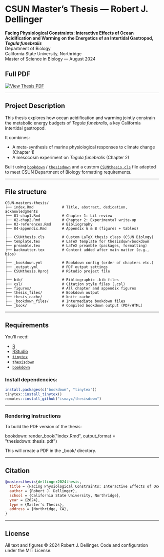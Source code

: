 
# CSUN Master’s Thesis — Robert J. Dellinger

**Facing Physiological Constraints: Interactive Effects of Ocean Acidification and Warming on the Energetics of an Intertidal Gastropod, _Tegula funebralis_**  
Department of Biology  
California State University, Northridge  
Master of Science in Biology — August 2024

## Full PDF 

[![View Thesis PDF](https://img.shields.io/badge/PDF-Thesis-blue?logo=adobeacrobatreader&logoColor=white)](https://github.com/robertjdellinger/CSUN-masters-thesis/blob/main/_book/thesis.pdf)

---

## Project Description

This thesis explores how ocean acidification and warming jointly constrain the metabolic energy budgets of _Tegula funebralis_, a key California intertidal gastropod.  

It combines:
- A meta-synthesis of marine physiological responses to climate change (Chapter 1)
- A mesocosm experiment on _Tegula funebralis_ (Chapter 2)

Built using [`bookdown`](https://bookdown.org/) / [`thesisdown`](https://github.com/ismayc/thesisdown) and a custom [`CSUNthesis.cls`](CSUNthesis.cls) file adapted to meet CSUN Department of Biology formatting requirements.

---

## File structure

```text
CSUN-masters-thesis/
├── index.Rmd             # Title, abstract, dedication, acknowledgments
├── 01-chap1.Rmd          # Chapter 1: Lit review
├── 02-chap2.Rmd          # Chapter 2: Experimental write-up
├── 03-references.Rmd     # Bibliography
├── 04-appendix.Rmd       # Appendix A & B (figures + tables)
│
├── CSUNthesis.cls        # Custom LaTeX thesis class (CSUN Biology)
├── template.tex          # LaTeX template for thesisdown/bookdown
├── preamble.tex          # LaTeX preamble (packages, formatting)
├── backmatter.tex        # Content added after main matter (e.g., bios)
│
├── _bookdown.yml         # Bookdown config (order of chapters etc.)
├── _output.yml           # PDF output settings
├── CSUNthesis.Rproj      # RStudio project file
│
├── bib/                  # Bibliographic .bib files
├── csl/                  # Citation style files (.csl)
├── figures/              # All chapter and appendix figures
├── thesis_files/         # Bookdown output
├── thesis_cache/         # knitr cache
├── _bookdown_files/      # Intermediate bookdown files
└── _book/                # Compiled bookdown output (PDF/HTML)
```
---

## Requirements

You’ll need:

- [R](https://cran.r-project.org/)
- [RStudio](https://www.rstudio.com/)
- [`tinytex`](https://yihui.org/tinytex/)
- [`thesisdown`](https://github.com/ismayc/thesisdown)
- [`bookdown`](https://bookdown.org/)

### Install dependencies:

```r
install.packages(c("bookdown", "tinytex"))
tinytex::install_tinytex()
remotes::install_github("ismayc/thesisdown")
```

---

### Rendering Instructions

To build the PDF version of the thesis:

bookdown::render_book("index.Rmd", output_format = "thesisdown::thesis_pdf")

This will create a PDF in the _book/ directory.

---

## Citation

```bibtex
@mastersthesis{dellinger2024thesis,
  title = {Facing Physiological Constraints: Interactive Effects of Ocean Acidification and Warming on the Energetics of an Intertidal Gastropod, Tegula funebralis},
  author = {Robert J. Dellinger},
  school = {California State University, Northridge},
  year = {2024},
  type = {Master’s Thesis},
  address = {Northridge, CA},
}
```
---

## License

All text and figures © 2024 Robert J. Dellinger.
Code and configuration under the MIT License.

